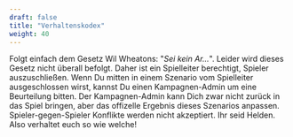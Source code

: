 ```yaml
---
draft: false
title: "Verhaltenskodex"
weight: 40
---
```


Folgt einfach dem Gesetz Wil Wheatons: "*Sei kein Ar...*". Leider wird dieses
Gesetz nicht überall befolgt. Daher ist ein Spielleiter berechtigt, Spieler
auszuschließen. Wenn Du mitten in einem Szenario vom Spielleiter ausgeschlossen
wirst, kannst Du einen Kampagnen-Admin um eine Beurteilung bitten. Der
Kampagnen-Admin kann Dich zwar nicht zurück in das Spiel bringen, aber das
offizelle Ergebnis dieses Szenarios anpassen. Spieler-gegen-Spieler Konflikte
werden nicht akzeptiert. Ihr seid Helden. Also verhaltet euch so wie welche!
